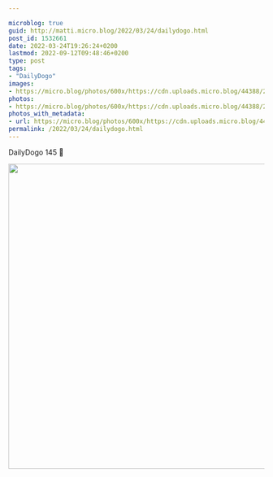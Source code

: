 ```yaml
---

microblog: true
guid: http://matti.micro.blog/2022/03/24/dailydogo.html
post_id: 1532661
date: 2022-03-24T19:26:24+0200
lastmod: 2022-09-12T09:48:46+0200
type: post
tags:
- "DailyDogo"
images:
- https://micro.blog/photos/600x/https://cdn.uploads.micro.blog/44388/2022/a45c2ced29.jpg
photos:
- https://micro.blog/photos/600x/https://cdn.uploads.micro.blog/44388/2022/a45c2ced29.jpg
photos_with_metadata:
- url: https://micro.blog/photos/600x/https://cdn.uploads.micro.blog/44388/2022/a45c2ced29.jpg
permalink: /2022/03/24/dailydogo.html
---
```

DailyDogo 145 🐶

<img src="/media/uploads/2022/a45c2ced29.jpg" width="600" height="600" alt="" />
